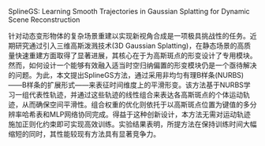 SplineGS: Learning Smooth Trajectories in Gaussian Splatting for Dynamic Scene Reconstruction

针对动态变形物体的复杂场景重建以实现新视角合成是一项极具挑战性的任务。近期研究通过引入三维高斯泼溅技术(3D Gaussian Splatting)，在静态场景的高质量快速重建方面取得了显著进展，其核心在于为高斯斑点的形变设计了专用模块。然而，如何设计一个能够有效融入适当时空归纳偏置的形变模块仍是一个亟待解决的问题。为此，本文提出SplineGS方法，通过采用非均匀有理B样条(NURBS)——B样条的扩展形式——来表征时间维度上的平滑形变。该方法基于NURBS学习一组代表性轨迹，并通过这些轨迹的线性组合来表达各高斯斑点的个体运动轨迹，从而确保空间平滑性。组合权重的优化则依托于以高斯斑点位置为键值的多分辨率哈希表和MLP网络协同完成。得益于这种创新设计，本方法无需对运动轨迹施加正则化约束即可实现高效训练。实验结果表明，所提方法在保持训练时间大幅缩短的同时，其性能较现有方法具有显著竞争力。
